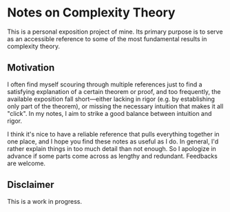 # Notes on Complexity Theory

This is a personal exposition project of mine. Its primary purpose is to serve as an accessible reference to some of the most fundamental results in complexity theory.

## Motivation

I often find myself scouring through multiple references just to find a satisfying explanation of a certain theorem or proof, and too frequently, the available exposition fall short—either lacking in rigor (e.g. by establishing only part of the theorem), or missing the necessary intuition that makes it all "click". In my notes, I aim to strike a good balance between intuition and rigor.

I think it's nice to have a reliable reference that pulls everything together in one place, and I hope you find these notes as useful as I do. In general, I'd rather explain things in too much detail than not enough. So I apologize in advance if some parts come across as lengthy and redundant. Feedbacks are welcome.

## Disclaimer

This is a work in progress.
